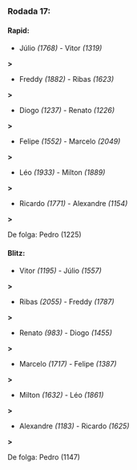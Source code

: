 ### Rodada 17:

#### Rapid:

* Júlio *(1768)*     -     Vitor *(1319)*

 **>** 
* Freddy *(1882)*     -     Ribas *(1623)*

 **>** 
* Diogo *(1237)*     -     Renato *(1226)*

 **>** 
* Felipe *(1552)*     -     Marcelo *(2049)*

 **>** 
* Léo *(1933)*     -     Milton *(1889)*

 **>** 
* Ricardo *(1771)*     -     Alexandre *(1154)*

 **>** 

De folga: Pedro (1225)

#### Blitz:

* Vitor *(1195)*     -     Júlio *(1557)*

 **>** 
* Ribas *(2055)*     -     Freddy *(1787)*

 **>** 
* Renato *(983)*     -     Diogo *(1455)*

 **>** 
* Marcelo *(1717)*     -     Felipe *(1387)*

 **>** 
* Milton *(1632)*     -     Léo *(1861)*

 **>** 
* Alexandre *(1183)*     -     Ricardo *(1625)*

 **>** 

De folga: Pedro (1147)

